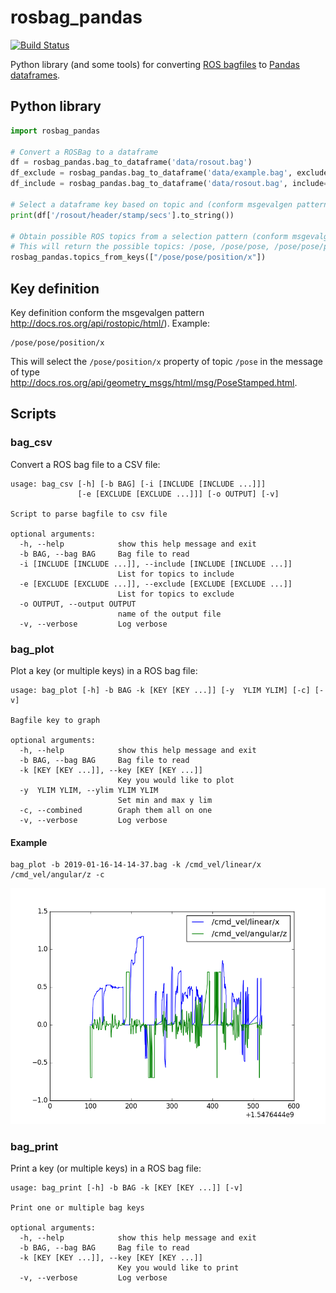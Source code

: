 # rosbag_pandas

[![Build Status](https://travis-ci.org/eurogroep/rosbag_pandas.svg?branch=master)](https://travis-ci.org/eurogroep/rosbag_pandas)

Python library (and some tools) for converting [ROS bagfiles](http://wiki.ros.org/rosbag) to [Pandas dataframes](https://pandas.pydata.org/).

## Python library

```python
import rosbag_pandas

# Convert a ROSBag to a dataframe
df = rosbag_pandas.bag_to_dataframe('data/rosout.bag')
df_exclude = rosbag_pandas.bag_to_dataframe('data/example.bag', exclude=['/scan']))
df_include = rosbag_pandas.bag_to_dataframe('data/rosout.bag', include=['/rosout']))

# Select a dataframe key based on topic and (conform msgevalgen pattern http://docs.ros.org/api/rostopic/html/)
print(df['/rosout/header/stamp/secs'].to_string())

# Obtain possible ROS topics from a selection pattern (conform msgevalgen pattern http://docs.ros.org/api/rostopic/html/)
# This will return the possible topics: /pose, /pose/pose, /pose/pose/position
rosbag_pandas.topics_from_keys(["/pose/pose/position/x"])
```

## Key definition

Key definition conform the msgevalgen pattern http://docs.ros.org/api/rostopic/html/). Example:

```
/pose/pose/position/x
```

This will select the `/pose/position/x` property of topic `/pose` in the message of type http://docs.ros.org/api/geometry_msgs/html/msg/PoseStamped.html.

## Scripts

### bag_csv

Convert a ROS bag file to a CSV file:
```
usage: bag_csv [-h] [-b BAG] [-i [INCLUDE [INCLUDE ...]]]
               [-e [EXCLUDE [EXCLUDE ...]]] [-o OUTPUT] [-v]

Script to parse bagfile to csv file

optional arguments:
  -h, --help            show this help message and exit
  -b BAG, --bag BAG     Bag file to read
  -i [INCLUDE [INCLUDE ...]], --include [INCLUDE [INCLUDE ...]]
                        List for topics to include
  -e [EXCLUDE [EXCLUDE ...]], --exclude [EXCLUDE [EXCLUDE ...]]
                        List for topics to exclude
  -o OUTPUT, --output OUTPUT
                        name of the output file
  -v, --verbose         Log verbose
```

### bag_plot

Plot a key (or multiple keys) in a ROS bag file:
```
usage: bag_plot [-h] -b BAG -k [KEY [KEY ...]] [-y  YLIM YLIM] [-c] [-v]

Bagfile key to graph

optional arguments:
  -h, --help            show this help message and exit
  -b BAG, --bag BAG     Bag file to read
  -k [KEY [KEY ...]], --key [KEY [KEY ...]]
                        Key you would like to plot
  -y  YLIM YLIM, --ylim YLIM YLIM
                        Set min and max y lim
  -c, --combined        Graph them all on one
  -v, --verbose         Log verbose
```

#### Example

```
bag_plot -b 2019-01-16-14-14-37.bag -k /cmd_vel/linear/x /cmd_vel/angular/z -c
```

![bag_plot](doc/bag_plot.png)

### bag_print

Print a key (or multiple keys) in a ROS bag file:
```
usage: bag_print [-h] -b BAG -k [KEY [KEY ...]] [-v]

Print one or multiple bag keys

optional arguments:
  -h, --help            show this help message and exit
  -b BAG, --bag BAG     Bag file to read
  -k [KEY [KEY ...]], --key [KEY [KEY ...]]
                        Key you would like to print
  -v, --verbose         Log verbose
```
